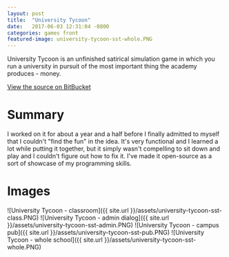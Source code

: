 ```yaml
---
layout: post
title:  "University Tycoon"
date:   2017-06-03 12:31:04 -0800
categories: games front
featured-image: university-tycoon-sst-whole.PNG
---
```

University Tycoon is an unfinished satirical simulation game in which you run a university in pursuit of the most important thing the academy produces - money.<!--more-->

[View the source on BitBucket][bitbucket]

# Summary

I worked on it for about a year and a half before I finally admitted to myself that I couldn't "find the fun" in the idea. It's very functional and I learned a lot while putting it together, but it simply wasn't compelling to sit down and play and I couldn't figure out how to fix it. I've made it open-source as a sort of showcase of my programming skills.

# Images
![University Tycoon - classroom]({{ site.url }}/assets/university-tycoon-sst-class.PNG)
![University Tycoon - admin dialog]({{ site.url }}/assets/university-tycoon-sst-admin.PNG)
![University Tycoon - campus pub]({{ site.url }}/assets/university-tycoon-sst-pub.PNG)
![University Tycoon - whole school]({{ site.url }}/assets/university-tycoon-sst-whole.PNG)

[bitbucket]: https://bitbucket.org/DavidProctor/universitytycoon

